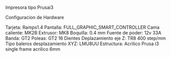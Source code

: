 Impresora tipo Prusai3

Configuracion de Hardware

Tarjeta: Ramps1.4 
Pantalla: FULL_GRAPHIC_SMART_CONTROLLER
Cama caliente: MK2B
Extrusor: MK8
Boquilla: 0.4 mm
Fuente de poder: 12v 33A
Banda: GT2
Poleas: GT2 16 Dientes
Deplazamiento eje Z: TR8 400 step/mm
Tipo baleros desplazamiento XYZ: LMU8UU
Estructura: Acrilico Prusa i3 single frame acrilico 6mm

